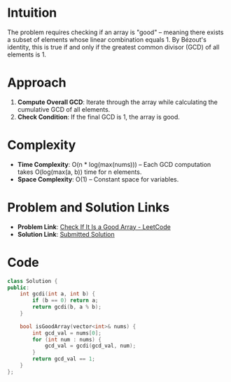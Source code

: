 # Intuition  
The problem requires checking if an array is "good" – meaning there exists a subset of elements whose linear combination equals 1. By Bézout's identity, this is true if and only if the greatest common divisor (GCD) of all elements is 1.

# Approach  
1. **Compute Overall GCD**: Iterate through the array while calculating the cumulative GCD of all elements.  
2. **Check Condition**: If the final GCD is 1, the array is good.  

# Complexity  
- **Time Complexity**: O(n \* log(max(nums))) – Each GCD computation takes O(log(max(a, b)) time for n elements.  
- **Space Complexity**: O(1) – Constant space for variables.  

# Problem and Solution Links  
- **Problem Link**: [Check If It Is a Good Array - LeetCode](https://leetcode.com/problems/check-if-it-is-a-good-array/)  
- **Solution Link**: [Submitted Solution](https://leetcode.com/problems/check-if-it-is-a-good-array/submissions/1623794110)  

# Code  
```cpp  
class Solution {
public:
    int gcdi(int a, int b) {
        if (b == 0) return a;
        return gcdi(b, a % b);
    }
    
    bool isGoodArray(vector<int>& nums) {
        int gcd_val = nums[0];
        for (int num : nums) {
            gcd_val = gcdi(gcd_val, num);
        }
        return gcd_val == 1;
    }
};
